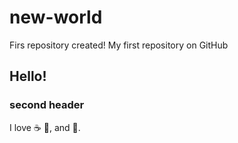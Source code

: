 # new-world
Firs repository created!
My first repository on GitHub
## Hello!
### second header
I love :coffee: :pizza:, and :dancer:.
